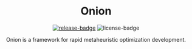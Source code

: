 
<div align="center">

# Onion
[![release-badge]][releases]
![license-badge]

Onion is a framework for rapid metaheuristic optimization development.

</div>

[release-badge]: https://img.shields.io/github/v/release/OnionFramework/onion?color=orange&style=for-the-badge
[releases]: https://github.com/OnionFramework/onion/releases
[license-badge]: https://img.shields.io/github/license/OnionFramework/onion?color=green&style=for-the-badge
[license]: https://github.com/OnionFramework/onion/onion/blob/main/LICENSE

